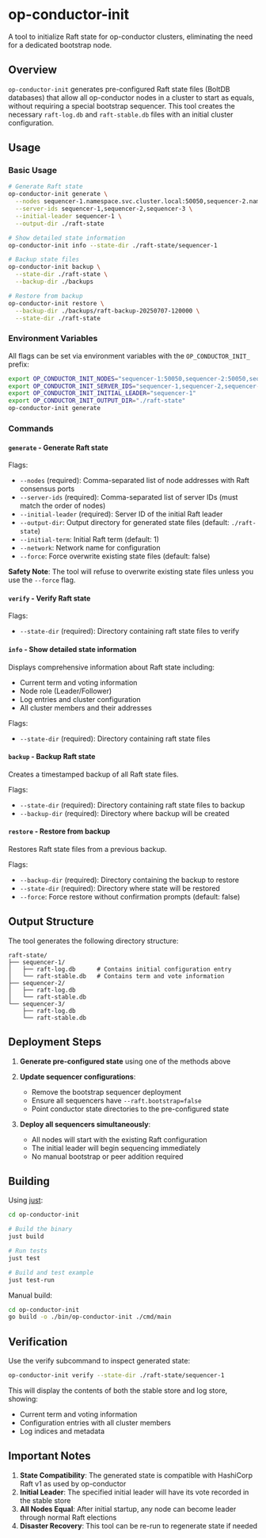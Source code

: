 # op-conductor-init

A tool to initialize Raft state for op-conductor clusters, eliminating the need for a dedicated bootstrap node.

## Overview

`op-conductor-init` generates pre-configured Raft state files (BoltDB databases) that allow all op-conductor nodes in a cluster to start as equals, without requiring a special bootstrap sequencer. This tool creates the necessary `raft-log.db` and `raft-stable.db` files with an initial cluster configuration.

## Usage

### Basic Usage

```bash
# Generate Raft state
op-conductor-init generate \
  --nodes sequencer-1.namespace.svc.cluster.local:50050,sequencer-2.namespace.svc.cluster.local:50050,sequencer-3.namespace.svc.cluster.local:50050 \
  --server-ids sequencer-1,sequencer-2,sequencer-3 \
  --initial-leader sequencer-1 \
  --output-dir ./raft-state

# Show detailed state information
op-conductor-init info --state-dir ./raft-state/sequencer-1

# Backup state files
op-conductor-init backup \
  --state-dir ./raft-state \
  --backup-dir ./backups

# Restore from backup
op-conductor-init restore \
  --backup-dir ./backups/raft-backup-20250707-120000 \
  --state-dir ./raft-state
```

### Environment Variables

All flags can be set via environment variables with the `OP_CONDUCTOR_INIT_` prefix:

```bash
export OP_CONDUCTOR_INIT_NODES="sequencer-1:50050,sequencer-2:50050,sequencer-3:50050"
export OP_CONDUCTOR_INIT_SERVER_IDS="sequencer-1,sequencer-2,sequencer-3"
export OP_CONDUCTOR_INIT_INITIAL_LEADER="sequencer-1"
export OP_CONDUCTOR_INIT_OUTPUT_DIR="./raft-state"
op-conductor-init generate
```

### Commands

#### `generate` - Generate Raft state

Flags:

- `--nodes` (required): Comma-separated list of node addresses with Raft consensus ports
- `--server-ids` (required): Comma-separated list of server IDs (must match the order of nodes)
- `--initial-leader` (required): Server ID of the initial Raft leader
- `--output-dir`: Output directory for generated state files (default: `./raft-state`)
- `--initial-term`: Initial Raft term (default: 1)
- `--network`: Network name for configuration
- `--force`: Force overwrite existing state files (default: false)

**Safety Note**: The tool will refuse to overwrite existing state files unless you use the `--force` flag.

#### `verify` - Verify Raft state

Flags:

- `--state-dir` (required): Directory containing raft state files to verify

#### `info` - Show detailed state information

Displays comprehensive information about Raft state including:

- Current term and voting information
- Node role (Leader/Follower)
- Log entries and cluster configuration
- All cluster members and their addresses

Flags:

- `--state-dir` (required): Directory containing raft state files

#### `backup` - Backup Raft state

Creates a timestamped backup of all Raft state files.

Flags:

- `--state-dir` (required): Directory containing raft state files to backup
- `--backup-dir` (required): Directory where backup will be created

#### `restore` - Restore from backup

Restores Raft state files from a previous backup.

Flags:

- `--backup-dir` (required): Directory containing the backup to restore
- `--state-dir` (required): Directory where state will be restored
- `--force`: Force restore without confirmation prompts (default: false)

## Output Structure

The tool generates the following directory structure:

```
raft-state/
├── sequencer-1/
│   ├── raft-log.db      # Contains initial configuration entry
│   └── raft-stable.db   # Contains term and vote information
├── sequencer-2/
│   ├── raft-log.db
│   └── raft-stable.db
└── sequencer-3/
    ├── raft-log.db
    └── raft-stable.db
```

## Deployment Steps

1. **Generate pre-configured state** using one of the methods above

2. **Update sequencer configurations**:

   - Remove the bootstrap sequencer deployment
   - Ensure all sequencers have `--raft.bootstrap=false`
   - Point conductor state directories to the pre-configured state

3. **Deploy all sequencers simultaneously**:
   - All nodes will start with the existing Raft configuration
   - The initial leader will begin sequencing immediately
   - No manual bootstrap or peer addition required

## Building

Using [just](https://github.com/casey/just):

```bash
cd op-conductor-init

# Build the binary
just build

# Run tests
just test

# Build and test example
just test-run
```

Manual build:

```bash
cd op-conductor-init
go build -o ./bin/op-conductor-init ./cmd/main
```

## Verification

Use the verify subcommand to inspect generated state:

```bash
op-conductor-init verify --state-dir ./raft-state/sequencer-1
```

This will display the contents of both the stable store and log store, showing:

- Current term and voting information
- Configuration entries with all cluster members
- Log indices and metadata

## Important Notes

1. **State Compatibility**: The generated state is compatible with HashiCorp Raft v1 as used by op-conductor
2. **Initial Leader**: The specified initial leader will have its vote recorded in the stable store
3. **All Nodes Equal**: After initial startup, any node can become leader through normal Raft elections
4. **Disaster Recovery**: This tool can be re-run to regenerate state if needed
